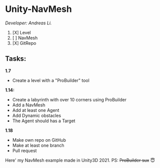 # Unity-NavMesh
_Developer: Andreas Li._

1. [X] Level 
2. [ ] NavMesh 
3. [X] GitRepo 

## Tasks: 
**1.7**
- Create a level with a "ProBuilder" tool

**1.14:**
- Create a labyrinth with over 10 corners using ProBuilder 
- Add a NavMesh
- Add at least one Agent
- Add Dynamic obstacles
- The Agent should has a Target

**1.18**
- Make own repo on GitHub
- Make at least one branch
- Pull request

Here' my NavMesh example made in Unity3D 2021. 
PS: ~~ProBuilder sux~~ 😇
